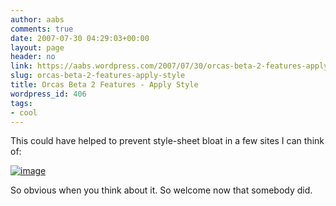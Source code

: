 ```yaml
---
author: aabs
comments: true
date: 2007-07-30 04:29:03+00:00
layout: page
header: no
link: https://aabs.wordpress.com/2007/07/30/orcas-beta-2-features-apply-style/
slug: orcas-beta-2-features-apply-style
title: Orcas Beta 2 Features - Apply Style
wordpress_id: 406
tags:
- cool
---
```


This could have helped to prevent style-sheet bloat in a few sites I can think of: 

[![image](http://aabs.files.wordpress.com/2007/07/image-thumb.png)](http://aabs.files.wordpress.com/2007/07/image.png)  

So obvious when you think about it. So welcome now that somebody did.
